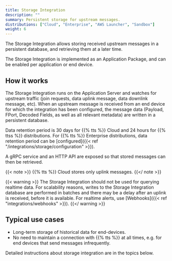 ```yaml
---
title: Storage Integration
description: ""
summary: Persistent storage for upstream messages.
distributions: ["Cloud", "Enterprise", "AWS Launcher", "Sandbox"]
weight: 6
---
```


The Storage Integration allows storing received upstream messages in a persistent database, and retrieving them at a later time.

<!--more-->

The Storage Integration is implemented as an Application Package, and can be enabled per application or end device.

## How it works

The Storage Integration runs on the Application Server and watches for upstream traffic (join requests, data uplink message, data downlink message, etc). When an upstream message is received from an end device for which the integration has been configured, the message data (Payload, FPort, Decoded Fields, as well as all relevant metadata) are written in a persistent database.

Data retention period is 30 days for {{% tts %}} Cloud and 24 hours for {{% ttss %}} distributions. For {{% tts %}} Enterprise distributions, data retention period can be [configured]({{< ref "/integrations/storage/configuration" >}}).

A gRPC service and an HTTP API are exposed so that stored messages can then be retrieved.

{{< note >}} {{% tts %}} Cloud stores only uplink messages. {{</ note >}}

{{< warning >}}
The Storage Integration should not be used for querying realtime data. For scalability reasons, writes to the Storage Integration database are performed in batches and there may be a delay after an uplink is received, before it is available. For realtime alerts, use [Webhooks]({{< ref "integrations/webhooks" >}}).
{{</ warning >}}

## Typical use cases

- Long-term storage of historical data for end-devices.
- No need to maintain a connection with {{% tts %}} at all times, e.g. for end devices that send messages infrequently.

Detailed instructions about storage integration are in the topics below.
